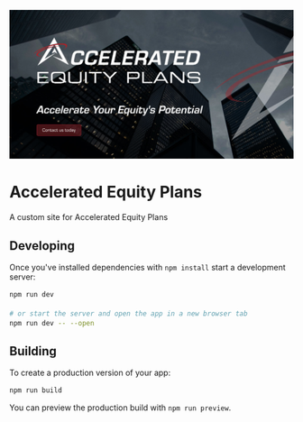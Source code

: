 ![AEP Image](./static/images/og-image.jpg)

# Accelerated Equity Plans

A custom site for Accelerated Equity Plans

## Developing

Once you've installed dependencies with `npm install` start a development server:

```bash
npm run dev

# or start the server and open the app in a new browser tab
npm run dev -- --open
```

## Building

To create a production version of your app:

```bash
npm run build
```

You can preview the production build with `npm run preview`.
